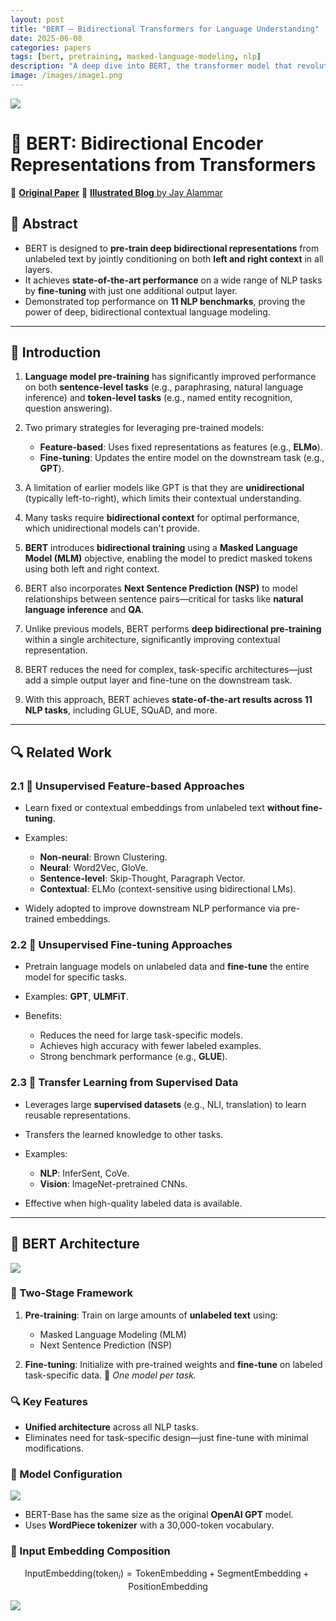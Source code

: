 ```yaml
---
layout: post
title: "BERT — Bidirectional Transformers for Language Understanding"
date: 2025-06-08
categories: papers
tags: [bert, pretraining, masked-language-modeling, nlp]
description: "A deep dive into BERT, the transformer model that revolutionized language understanding."
image: /images/image1.png
---
```


<img src="{{ '/poster/bert.png' | relative_url }}">



# 📘 BERT: Bidirectional Encoder Representations from Transformers

🔗 [**Original Paper**](https://arxiv.org/pdf/1810.04805)
📝 [**Illustrated Blog** by Jay Alammar](https://jalammar.github.io/illustrated-bert/)


## 🧠 **Abstract**

* BERT is designed to **pre-train deep bidirectional representations** from unlabeled text by jointly conditioning on both **left and right context** in all layers.
* It achieves **state-of-the-art performance** on a wide range of NLP tasks by **fine-tuning** with just one additional output layer.
* Demonstrated top performance on **11 NLP benchmarks**, proving the power of deep, bidirectional contextual language modeling.

---

## 🧩 **Introduction**

1. **Language model pre-training** has significantly improved performance on both **sentence-level tasks** (e.g., paraphrasing, natural language inference) and **token-level tasks** (e.g., named entity recognition, question answering).

2. Two primary strategies for leveraging pre-trained models:

   * **Feature-based**: Uses fixed representations as features (e.g., **ELMo**).
   * **Fine-tuning**: Updates the entire model on the downstream task (e.g., **GPT**).

3. A limitation of earlier models like GPT is that they are **unidirectional** (typically left-to-right), which limits their contextual understanding.

4. Many tasks require **bidirectional context** for optimal performance, which unidirectional models can't provide.

5. **BERT** introduces **bidirectional training** using a **Masked Language Model (MLM)** objective, enabling the model to predict masked tokens using both left and right context.

6. BERT also incorporates **Next Sentence Prediction (NSP)** to model relationships between sentence pairs—critical for tasks like **natural language inference** and **QA**.

7. Unlike previous models, BERT performs **deep bidirectional pre-training** within a single architecture, significantly improving contextual representation.

8. BERT reduces the need for complex, task-specific architectures—just add a simple output layer and fine-tune on the downstream task.

9. With this approach, BERT achieves **state-of-the-art results across 11 NLP tasks**, including GLUE, SQuAD, and more.

---

## 🔍 **Related Work**

### 2.1 🔧 Unsupervised Feature-based Approaches

* Learn fixed or contextual embeddings from unlabeled text **without fine-tuning**.
* Examples:

  * **Non-neural**: Brown Clustering.
  * **Neural**: Word2Vec, GloVe.
  * **Sentence-level**: Skip-Thought, Paragraph Vector.
  * **Contextual**: ELMo (context-sensitive using bidirectional LMs).
* Widely adopted to improve downstream NLP performance via pre-trained embeddings.

### 2.2 🧪 Unsupervised Fine-tuning Approaches

* Pretrain language models on unlabeled data and **fine-tune** the entire model for specific tasks.
* Examples: **GPT**, **ULMFiT**.
* Benefits:

  * Reduces the need for large task-specific models.
  * Achieves high accuracy with fewer labeled examples.
  * Strong benchmark performance (e.g., **GLUE**).

### 2.3 🔁 Transfer Learning from Supervised Data

* Leverages large **supervised datasets** (e.g., NLI, translation) to learn reusable representations.
* Transfers the learned knowledge to other tasks.
* Examples:

  * **NLP**: InferSent, CoVe.
  * **Vision**: ImageNet-pretrained CNNs.
* Effective when high-quality labeled data is available.

---

## 🧱 **BERT Architecture**

<img src="{{ '/images/bert1.png' | relative_url }}">

### 🔄 Two-Stage Framework

1. **Pre-training**: Train on large amounts of **unlabeled text** using:

   * Masked Language Modeling (MLM)
   * Next Sentence Prediction (NSP)
2. **Fine-tuning**: Initialize with pre-trained weights and **fine-tune** on labeled task-specific data.
   🔁 *One model per task.*

### 🔍 Key Features

* **Unified architecture** across all NLP tasks.
* Eliminates need for task-specific design—just fine-tune with minimal modifications.

### 🧬 Model Configuration
<img src="{{ '/images/bert2.png' | relative_url }}">

* BERT-Base has the same size as the original **OpenAI GPT** model.
* Uses **WordPiece tokenizer** with a 30,000-token vocabulary.

### 🔡 Input Embedding Composition

$$
\text{InputEmbedding(token}_i) = \text{TokenEmbedding} + \text{SegmentEmbedding} + \text{PositionEmbedding}
$$

<img src="{{ '/images/bert3.png' | relative_url }}">


